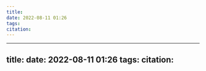 ```yaml
---
title: 
date: 2022-08-11 01:26
tags: 
citation: 
---
```


---
title: 
date: 2022-08-11 01:26
tags:
citation:
---


